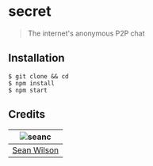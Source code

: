 # secret
> The internet's anonymous P2P chat

## Installation
```shell
$ git clone && cd
$ npm install
$ npm start
```

## Credits
| ![seanc][avatar] |
|:---:|
| [Sean Wilson][github] |

  [avatar]: https://avatars.githubusercontent.com/u/13725538?v=3&s=125
  [github]: https://github.com/seanc
